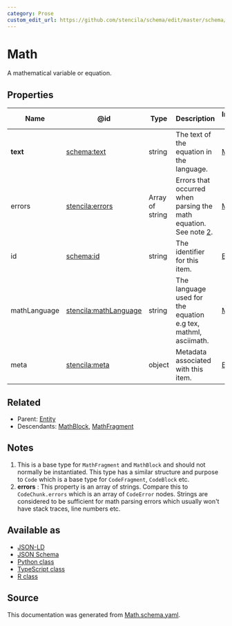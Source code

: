 ```yaml
---
category: Prose
custom_edit_url: https://github.com/stencila/schema/edit/master/schema/Math.schema.yaml
---
```


# Math

A mathematical variable or equation.

## Properties

| Name         | @id                                                                   | Type            | Description                                                                | Inherited from      |
| ------------ | --------------------------------------------------------------------- | --------------- | -------------------------------------------------------------------------- | ------------------- |
| **text**     | [schema:text](https://schema.org/text)                                | string          | The text of the equation in the language.                                  | [Math](Math.md)     |
| errors       | [stencila:errors](https://schema.stenci.la/errors.jsonld)             | Array of string | Errors that occurred when parsing the math equation. See note [2](#notes). | [Math](Math.md)     |
| id           | [schema:id](https://schema.org/id)                                    | string          | The identifier for this item.                                              | [Entity](Entity.md) |
| mathLanguage | [stencila:mathLanguage](https://schema.stenci.la/mathLanguage.jsonld) | string          | The language used for the equation e.g tex, mathml, asciimath.             | [Math](Math.md)     |
| meta         | [stencila:meta](https://schema.stenci.la/meta.jsonld)                 | object          | Metadata associated with this item.                                        | [Entity](Entity.md) |

## Related

-   Parent: [Entity](Entity.md)
-   Descendants: [MathBlock](MathBlock.md), [MathFragment](MathFragment.md)

## Notes

1.  This is a base type for `MathFragment` and `MathBlock` and should not normally be instantiated. This type has a similar structure and purpose to `Code` which is a base type for `CodeFragment`, `CodeBlock` etc.
2.  **errors** : This property is an array of strings. Compare this to `CodeChunk.errors` which is an array of `CodeError` nodes. Strings are considered to be sufficient for math parsing errors which usually won't have stack traces, line numbers etc.

## Available as

-   [JSON-LD](https://schema.stenci.la/Math.jsonld)
-   [JSON Schema](https://schema.stenci.la/v1/Math.schema.json)
-   [Python class](https://stencila.github.io/schema/py/docs/types.html#schema.types.Math)
-   [TypeScript class](https://stencila.github.io/schema/ts/docs/interfaces/math.html)
-   [R class](https://cran.r-project.org/web/packages/stencilaschema/stencilaschema.pdf)

## Source

This documentation was generated from [Math.schema.yaml](https://github.com/stencila/schema/blob/master/schema/Math.schema.yaml).
